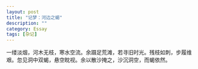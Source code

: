 ```yaml
---
layout: post
title: "记梦：河边之蝎"
description: ""
category: Essay
tags: [杂记]
---
```

一缕淡烟，河木无枝，寒水空流。余蹑足荒滩，若寻旧时光。残枝如刺，步履维艰。忽见洞中双蝎，悬空眈视。余以散沙掩之，沙沉洞空，而蝎依然。
